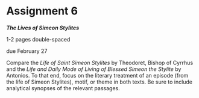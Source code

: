 # Assignment 6
**_The Lives of Simeon Stylites_**

1-2 pages double-spaced

due February 27

Compare the _Life of Saint Simeon Stylites_ by Theodoret, Bishop of Cyrrhus and the _Life and Daily Mode of Living of Blessed Simeon the Stylite_ by Antonios. To that end, focus on the literary treatment of an episode (from the life of Simeon Stylites), motif, or theme in both texts. Be sure to include analytical synopses of the relevant passages.
